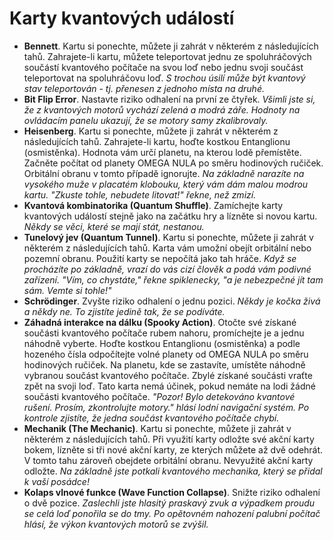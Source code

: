 # Karty kvantových událostí

- **Bennett**. Kartu si ponechte, můžete ji zahrát v některém z následujících tahů. Zahrajete-li kartu, můžete teleportovat jednu ze spoluhráčových součástí kvantového počítače na svou loď nebo jednu svoji součást teleportovat na spoluhráčovu loď. _S trochou úsilí může být kvantový stav teleportován - tj. přenesen z jednoho místa na druhé._
- **Bit Flip Error**. Nastavte riziko odhalení na první ze čtyřek. _Všimli jste si, že z kvantových motorů vychází zelená a modrá záře. Hodnoty na ovládacím panelu ukazují, že se motory samy zkalibrovaly._
- **Heisenberg**. Kartu si ponechte, můžete ji zahrát v některém z následujících tahů. Zahrajete-li kartu, hoďte kostkou Entanglionu (osmistěnka). Hodnota vám určí planetu, na kterou lodě přemístěte. Začněte počítat od planety OMEGA NULA po směru hodinových ručiček. Orbitální obranu v tomto případě ignorujte. _Na  základně narazíte na vysokého muže v placatém klobouku, který vám dám malou modrou kartu. "Zkuste tohle, nebudete litovat!" řekne, než zmizí._
- **Kvantová kombinatorika (Quantum Shuffle)**. Zamíchejte karty kvantových událostí stejně jako na začátku hry a lízněte si novou kartu. _Někdy se věci, které se mají stát, nestanou._
- **Tunelový jev (Quantum Tunnel)**. Kartu si ponechte, můžete ji zahrát v některém z následujících tahů. Karta vám umožní obejít orbitální nebo pozemní obranu. Použití karty se nepočítá jako tah hráče. _Když se procházíte po základně, vrazí do vás cizí člověk a podá vám podivné zařízení. "Vím, co chystáte," řekne spiklenecky, "a je nebezpečné jít tam sám. Vemte si tohle!"_
- **Schrödinger**. Zvyšte riziko odhalení o jednu pozici. _Někdy je kočka živá a někdy ne. To zjistíte jedině tak, že se podíváte._
- **Záhadná interakce na dálku (Spooky Action)**. Otočte své získané součásti kvantového počítače rubem nahoru, promíchejte je a jednu náhodně vyberte. Hoďte kostkou Entanglionu (osmistěnka) a podle hozeného čísla odpočítejte volné planety od OMEGA NULA po směru hodinových ručiček. Na planetu, kde se zastavíte, umístěte náhodně vybranou součást kvantového počítače. Zbylé získané součásti vraťte zpět na svoji loď. Tato karta nemá účinek, pokud nemáte na lodi žádné součásti kvantového počítače. _"Pozor! Bylo detekováno kvantové rušení. Prosím, zkontrolujte motory." hlásí lodní navigační systém. Po kontrole zjistíte, že jedna součást kvantového počítače chybí._
- **Mechanik (The Mechanic)**. Kartu si ponechte, můžete ji zahrát v některém z následujících tahů. Při využití karty odložte své akční karty bokem, lízněte si tři nové akční karty, ze kterých můžete až dvě odehrát. V tomto tahu zároveň obejdete orbitální obranu. Nevyužité akční karty odložte. _Na základně jste potkali kvantového mechanika, který se přidal k vaší posádce!_
- **Kolaps vlnové funkce (Wave Function Collapse)**. Snižte riziko odhalení o dvě pozice. _Zaslechli jste hlasitý praskavý zvuk a výpadkem proudu se celá loď ponořila se do tmy. Po opětovném nahození palubní počítač hlásí, že výkon kvantových motorů se zvýšil._
